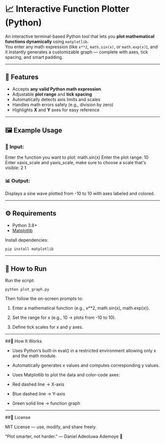 # 📈 Interactive Function Plotter (Python)

An interactive terminal-based Python tool that lets you **plot mathematical functions dynamically** using `matplotlib`.  
You enter any math expression (like `x**2`, `math.sin(x)`, or `math.exp(x)`), and it instantly generates a customizable graph — complete with axes, tick spacing, and smart padding.

---

## 🧠 Features
- Accepts **any valid Python math expression**
- Adjustable **plot range** and **tick spacing**
- Automatically detects axis limits and scales
- Handles math errors safely (e.g., division by zero)
- Highlights **X** and **Y** axes for easy reference

---

## 🖼️ Example Usage

### 🧮 Input:
Enter the function you want to plot: math.sin(x)
Enter the plot range: 10
Enter xaxis_scale and yaxis_scale, make sure to choose a scale that's visible: 2 1


### 📊 Output:
Displays a sine wave plotted from -10 to 10 with axes labeled and colored.  

---

## ⚙️ Requirements
- Python 3.8+
- [Matplotlib](https://pypi.org/project/matplotlib/)

Install dependencies:
```bash
pip install matplotlib
```

---
## 🚀 How to Run

Run the script:
```
python plot_graph.py
```
Then follow the on-screen prompts to:

1. Enter a mathematical function (e.g., x**2, math.sin(x), math.exp(x)).

2. Set the range for x (e.g., 10 → plots from -10 to 10).

3. Define tick scales for x and y axes.

---

##🧩 How It Works

- Uses Python’s built-in eval() in a restricted environment allowing only x and the math module.

- Automatically generates x values and computes corresponding y values.

- Uses Matplotlib to plot the data and color-code axes:

- Red dashed line → X-axis

- Blue dashed line → Y-axis

- Green solid line → function graph

---

##📜 License

MIT License — use, modify, and share freely.

“Plot smarter, not harder.”
— Daniel Adeoluwa Ademoye 🧮
